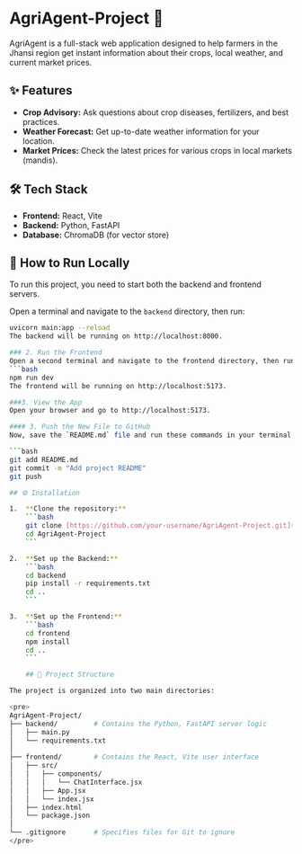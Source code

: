 # AgriAgent-Project 🌱

AgriAgent is a full-stack web application designed to help farmers in the Jhansi region get instant information about their crops, local weather, and current market prices.

## ✨ Features
-   **Crop Advisory:** Ask questions about crop diseases, fertilizers, and best practices.
-   **Weather Forecast:** Get up-to-date weather information for your location.
-   **Market Prices:** Check the latest prices for various crops in local markets (mandis).

## 🛠️ Tech Stack
-   **Frontend:** React, Vite
-   **Backend:** Python, FastAPI
-   **Database:** ChromaDB (for vector store)

## 🚀 How to Run Locally

To run this project, you need to start both the backend and frontend servers.

Open a terminal and navigate to the `backend` directory, then run:
```bash
uvicorn main:app --reload
The backend will be running on http://localhost:8000.

### 2. Run the Frontend
Open a second terminal and navigate to the frontend directory, then run:
```bash 
npm run dev
The frontend will be running on http://localhost:5173.

###3. View the App 
Open your browser and go to http://localhost:5173.

#### 3. Push the New File to GitHub
Now, save the `README.md` file and run these commands in your terminal (from the main `AgriAgent` folder) to add it to your GitHub repository.

```bash
git add README.md
git commit -m "Add project README"
git push

## ⚙️ Installation

1.  **Clone the repository:**
    ```bash
    git clone [https://github.com/your-username/AgriAgent-Project.git](https://github.com/your-username/AgriAgent-Project.git)
    cd AgriAgent-Project
    ```

2.  **Set up the Backend:**
    ```bash
    cd backend
    pip install -r requirements.txt
    cd ..
    ```

3.  **Set up the Frontend:**
    ```bash
    cd frontend
    npm install
    cd ..
    ```

    ## 📂 Project Structure

The project is organized into two main directories:

<pre>
AgriAgent-Project/
├── backend/         # Contains the Python, FastAPI server logic
│   ├── main.py
│   └── requirements.txt
│
├── frontend/        # Contains the React, Vite user interface
│   ├── src/
│   │   ├── components/
│   │   │   └── ChatInterface.jsx
│   │   ├── App.jsx
│   │   └── index.jsx
│   ├── index.html
│   └── package.json
│
└── .gitignore       # Specifies files for Git to ignore
</pre>
